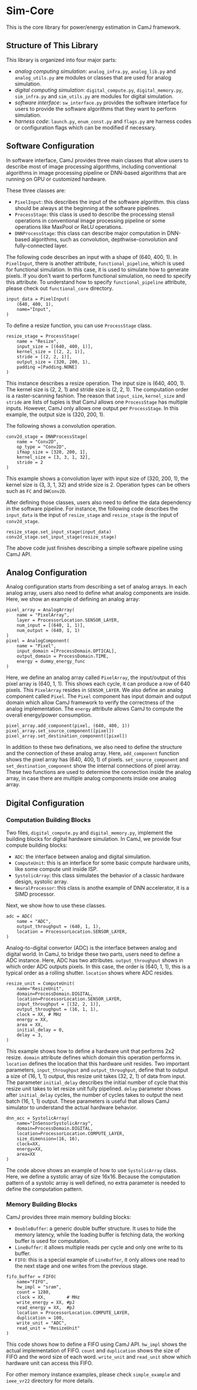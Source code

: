 # Sim-Core

This is the core library for power/energy estimation in CamJ framework.

## Structure of This Library

This library is organized into four major parts:
- *analog computing simulation*: `analog_infra.py`, `analog_lib.py` and `analog_utils.py` are 
modules or classes that are used for analog simulation.
- *digital computing simulation*: `digital_compute.py`, `digital_memory.py`, `sim_infra.py` 
and `sim_utils.py` are modules for digital simulation.
- *software interface*: `sw_interface.py` provides the software interface for users to provide
the software algorithms that they want to perform simulation.
- *harness code*: `launch.py`, `enum_const.py` and `flags.py` are harness codes or configuration flags
which can be modified if necessary.


## Software Configuration

In software interface, CamJ provides three main classes that allow users to describe most of image
processing algorithms, including conventional algorithms in image processing pipeline or DNN-based
algorithms that are running on GPU or customized hardware. 

These three classes are:
- `PixelInput`: this describes the input of the software algorithm. this class should be always at
the beginning at the software pipelines.
- `ProcessStage`: this class is used to describe the processing stensil operations in conventional
image processing pipeline or some operations like MaxPool or ReLU operations.
- `DNNProcessStage`: this class can describe major computation in DNN-based algorithms, such as
convolution, depthwise-convolution and fully-connected layer.

The following code describes an input with a shape of (640, 400, 1). In `PixelInput`, there is another attribute,
`functional_pipeline`, which is used for functional simulation. In this case, it is used to simulate
how to generate pixels. If you don't want to perform functional simulation, no need to specify this
attribute. To understand how to specify `functional_pipeline` attribute, please check out `functional_core` 
directory.
```
input_data = PixelInput(
    (640, 400, 1), 
    name="Input",
)
```
To define a resize function, you can use `ProcessStage` class.
```
resize_stage = ProcessStage(
    name = "Resize",
    input_size = [(640, 400, 1)],
    kernel_size = [(2, 2, 1)],
    stride = [(2, 2, 1)],
    output_size = (320, 200, 1),
    padding =[Padding.NONE]
)
```
This instance describes a resize operation. The input size is (640, 400, 1). The kernel size is (2, 2, 1)
and stride size is (2, 2, 1). The computation order is a raster-scanning fashion. The reason that 
`input_size`, `kernel_size` and `stride` are lists of tuples is that CamJ allows one `ProcessStage` 
has multiple inputs. However, CamJ only allows one output per `ProcessStage`. In this example,
the output size is (320, 200, 1).

The following shows a convolution operation.
```
conv2d_stage = DNNProcessStage(
    name = "Conv2D",
    op_type = "Conv2D",
    ifmap_size = [320, 200, 1],
    kernel_size = [3, 3, 1, 32],
    stride = 2
)
```
This example shows a convolution layer with input size of (320, 200, 1), the kernel size is (3, 3, 1, 32) 
and stride size is 2. Operation types can be others such as `FC` and `DWConv2D`. 

After defining those classes, users also need to define the data dependency in the software pipeline.
For instance, the following code describes the `input_data` is the input of `resize_stage` and `resize_stage` 
is the input of `conv2d_stage`.
```
resize_stage.set_input_stage(input_data)
conv2d_stage.set_input_stage(resize_stage)

```
The above code just finishes describing a simple software pipeline using CamJ API.

## Analog Configuration

Analog configuration starts from describing a set of analog arrays. In each analog array, users also
need to define what analog components are inside. Here, we show an example of defining an analog array:

```
pixel_array = AnalogArray(
    name = "PixelArray",
    layer = ProcessorLocation.SENSOR_LAYER,
    num_input = [(640, 1, 1)],
    num_output = (640, 1, 1)
)
pixel = AnalogComponent(
    name = "Pixel",
    input_domain =[ProcessDomain.OPTICAL],
    output_domain = ProcessDomain.TIME,
    energy = dummy_energy_func
)
```
Here, we define an analog array called `PixelArray`, the input/output of this pixel array is (640, 1, 1).
This shows each cycle, it can produce a row of 640 pixels. This `PixelArray` resides in `SENSOR_LAYER`. 
We also define an analog component called `Pixel`. The `Pixel` component has input domain and output
domain which allow CamJ framework to verify the correctness of the analog implementation. The `energy` 
attribute allows CamJ to compute the overall energy/power consumption.

```
pixel_array.add_component(pixel, (640, 400, 1))
pixel_array.set_source_component([pixel])
pixel_array.set_destination_component([pixel])
```
In addition to these two definations, we also need to define the structure and the connection of these 
analog array. Here, `add_component` function shows the pixel array has (640, 400, 1) of pixels. 
`set_source_component` and `set_destination_component` show the internal connections of pixel array. 
These two functions are used to determine the connection inside the analog array, in case there are 
multiple analog components inside one analog array.

## Digital Configuration

### Computation Building Blocks

Two files, `digital_compute.py` and `digital_memory.py`, implement the building blocks for 
digital hardware simulation. In CamJ, we provide four compute building blocks:

- `ADC`: the interface between analog and digital simulation.
- `ComputeUnit`: this is an interface for some basic compute hardware units, like some compute unit 
inside ISP.
- `SystolicArray`: this class simulates the behavior of a classic hardware design, systolic array.
- `NeuralProcessor`: this class is anothe example of DNN accelerator, it is a SIMD processor.

Next, we show how to use these classes.
```
adc = ADC(
    name = "ADC",
    output_throughput = (640, 1, 1),
    location = ProcessorLocation.SENSOR_LAYER,
)
```
Analog-to-digital convertor (ADC) is the interface between analog and digital world. In CamJ, to
bridge these two parts, users need to define a ADC instance. Here, ADC has two attributes. 
`output_throughput` shows in which order ADC outputs pixels. In this case, the order is (640, 1, 1),
this is a typical order as a rolling shutter. `location` shows where ADC resides.

```
resize_unit = ComputeUnit(
    name="ResizeUnit",
    domain=ProcessDomain.DIGITAL,
    location=ProcessorLocation.SENSOR_LAYER,
    input_throughput = [(32, 2, 1)],
    output_throughput = (16, 1, 1), 
    clock = XX, # MHz
    energy = XX,
    area = XX,
    initial_delay = 0,
    delay = 3,
)
```
This example shows how to define a hardware unit that performs 2x2 resize. `domain` attribute defines
which domain this operation performs in. `location` defines the location that this hardware unit resides.
Two important parameters, `input_throughput` and `output_throughput`, define that to output a size of 
(16, 1, 1) output, this resize unit takes (32, 2, 1) of data from input. The parameter `initial_delay`
describes the initial number of cycle that this resize unit takes to let resize unit fully pipelined.
`delay` parameter shows after `initial_delay` cycles, the number of cycles takes to output 
the next batch (16, 1, 1) output. These parameters is useful that allows CamJ simulator to understand 
the actual hardware behavior.

```
dnn_acc = SystolicArray(
    name="InSensorSystolicArray",
    domain=ProcessDomain.DIGITAL,
    location=ProcessorLocation.COMPUTE_LAYER,
    size_dimension=(16, 16),
    clock=XX,
    energy=XX,
    area=XX
)
```
The code above shows an example of how to use `SystolicArray` class. Here, we define a systolic array 
of size 16x16. Because the computation pattern of a systolic array is well defined, no extra parameter 
is needed to define the computation pattern.

### Memory Building Blocks

CamJ provides three main memory building blocks:
- `DoubleBuffer`: a generic double buffer structure. It uses to hide the memory latency, while the 
loading buffer is fetching data, the working buffer is used for computation.
- `LineBuffer`: it allows multiple reads per cycle and only one write to its buffer.
- `FIFO`: this is a special example of `LineBuffer`, it only allows one read to the next stage and 
one writes from the previous stage.

```
fifo_buffer = FIFO(
    name="FIFO",
    hw_impl = "sram",
    count = 1280,
    clock = XX,        # MHz
    write_energy = XX, #pJ
    read_energy = XX,  #pJ
    location = ProcessorLocation.COMPUTE_LAYER,
    duplication = 100,
    write_unit = "ADC",
    read_unit = "ResizeUnit"
)

```
This code shows how to define a FIFO using CamJ API. `hw_impl` shows the actual implementation of FIFO.
`count` and `duplication` shows the size of FIFO and the word size of each word. `write_unit` and `read_unit` 
show which  hardware unit can access this FIFO.

For other memory instance examples, please check `simple_example` and `ieee_vr22` directory for more 
details.







